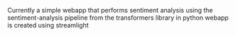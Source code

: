 Currently a simple webapp that performs sentiment analysis using the sentiment-analysis pipeline from the transformers library in python
webapp is created using streamlight
